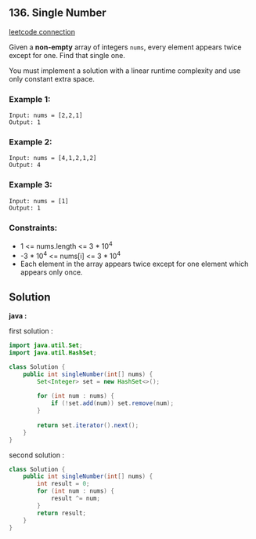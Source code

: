 ## 136. Single Number

[leetcode connection](https://leetcode.com/problems/single-number/)

Given a **non-empty** array of integers `nums`, every element appears twice except for one. Find that single one.

You must implement a solution with a linear runtime complexity and use only constant extra space.

### Example 1:
```
Input: nums = [2,2,1]
Output: 1
```

### Example 2:
```
Input: nums = [4,1,2,1,2]
Output: 4
```

### Example 3:
```
Input: nums = [1]
Output: 1
```

### Constraints:

* 1 <= nums.length <= 3 * 10<sup>4</sup>
* -3 * 10<sup>4</sup> <= nums[i] <= 3 * 10<sup>4</sup>
* Each element in the array appears twice except for one element which appears only once.

## Solution

**java :**

first solution :
```java
import java.util.Set;
import java.util.HashSet;

class Solution {
    public int singleNumber(int[] nums) {
        Set<Integer> set = new HashSet<>();
        
        for (int num : nums) {
            if (!set.add(num)) set.remove(num);
        }
        
        return set.iterator().next();
    }
}
```

second solution :
```java
class Solution {
    public int singleNumber(int[] nums) {
        int result = 0;
        for (int num : nums) {
            result ^= num;
        }
        return result;
    }
}
```